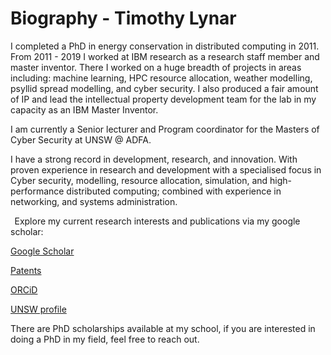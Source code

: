 # Biography - Timothy Lynar

I completed a PhD in energy conservation in distributed computing in 2011. From 2011 - 2019  I worked at IBM research as a research staff member and master inventor. There I worked on a huge breadth of projects in areas including: machine learning, HPC resource allocation, weather modelling, psyllid spread modelling, and cyber security. I also produced a fair amount of IP and lead the intellectual property development team for the lab in my capacity as an IBM Master Inventor. 

I am currently a Senior lecturer and Program coordinator for the Masters of Cyber Security at UNSW @ ADFA. 

I have a strong record in development, research, and innovation. With proven experience in research and development with a specialised focus in Cyber security, modelling, resource allocation, simulation, and high-performance distributed computing; combined with experience in networking, and systems administration. 

  
Explore my current research interests and publications via my google scholar: 


[Google Scholar](https://scholar.google.com.au/citations?user=WnomXK8AAAAJ)

[Patents](https://patents.justia.com/inventor/timothy-m-lynar)

[ORCiD](https://orcid.org/0000-0001-7934-5658)

[UNSW profile](https://www.unsw.edu.au/staff/tim-lynar)

There are PhD scholarships available at my school, if you are interested in doing a PhD in my field, feel free to reach out. 
